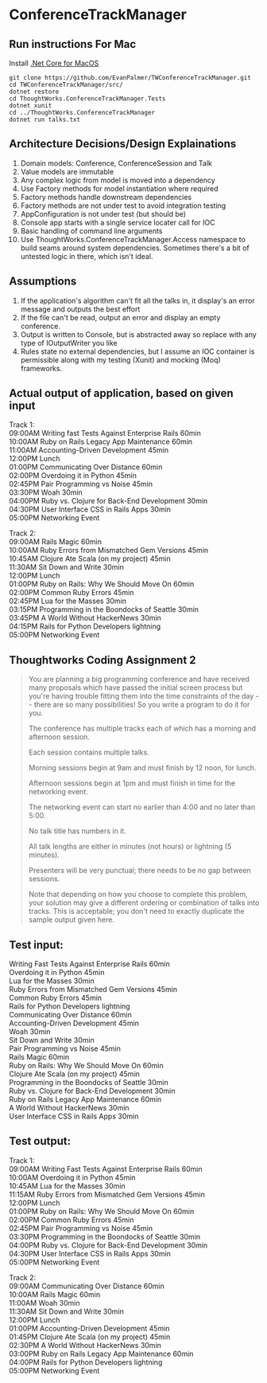 # ConferenceTrackManager

## Run instructions For Mac

Install [.Net Core for MacOS](https://www.microsoft.com/net/core#macos)

``` 
git clone https://github.com/EvanPalmer/TWConferenceTrackManager.git
cd TWConferenceTrackManager/src/
dotnet restore
cd ThoughtWorks.ConferenceTrackManager.Tests
dotnet xunit
cd ../ThoughtWorks.ConferenceTrackManager
dotnet run talks.txt
```

## Architecture Decisions/Design Explainations
1. Domain models: Conference, ConferenceSession and Talk
2. Value models are immutable
3. Any complex logic from model is moved into a dependency
3. Use Factory methods for model instantiation where required
4. Factory methods handle downstream dependencies
5. Factory methods are not under test to avoid integration testing
6. AppConfiguration is not under test (but should be)
7. Console app starts with a single service locater call for IOC
8. Basic handling of command line arguments
9. Use ThoughtWorks.ConferenceTrackManager.Access namespace to build seams around system dependencies. Sometimes there's a bit of untested logic in there, which isn't ideal.

## Assumptions

1. If the application's algorithm can't fit all the talks in, it display's an error message and outputs the best effort
2. If the file can't be read, output an error and display an empty conference.
3. Output is written to Console, but is abstracted away so replace with any type of IOutputWriter you like
4. Rules state no external dependencies, but I assume an IOC container is permissible along with my testing (Xunit) and mocking (Moq) frameworks.

## Actual output of application, based on given input
Track 1:  
09:00AM Writing fast Tests Against Enterprise Rails 60min  
10:00AM Ruby on Rails Legacy App Maintenance 60min  
11:00AM Accounting-Driven Development 45min  
12:00PM Lunch  
01:00PM Communicating Over Distance 60min  
02:00PM Overdoing it in Python 45min  
02:45PM Pair Programming vs Noise 45min  
03:30PM Woah 30min  
04:00PM Ruby vs. Clojure for Back-End Development 30min  
04:30PM User Interface CSS in Rails Apps 30min  
05:00PM Networking Event  

Track 2:  
09:00AM Rails Magic 60min  
10:00AM Ruby Errors from Mismatched Gem Versions 45min  
10:45AM Clojure Ate Scala (on my project) 45min  
11:30AM Sit Down and Write 30min  
12:00PM Lunch  
01:00PM Ruby on Rails: Why We Should Move On 60min  
02:00PM Common Ruby Errors 45min  
02:45PM Lua for the Masses 30min  
03:15PM Programming in the Boondocks of Seattle 30min  
03:45PM A World Without HackerNews 30min  
04:15PM Rails for Python Developers lightning  
05:00PM Networking Event  

## Thoughtworks Coding Assignment 2

> You are planning a big programming conference and have received many proposals which have passed the initial screen process but you're having trouble fitting them into the time constraints of the day -- there are so many possibilities! So you write a program to do it for you.
> 
> The conference has multiple tracks each of which has a morning and afternoon session.
> 
> Each session contains multiple talks.
> 
> Morning sessions begin at 9am and must finish by 12 noon, for lunch.
> 
> Afternoon sessions begin at 1pm and must finish in time for the networking event.
> 
> The networking event can start no earlier than 4:00 and no later than 5:00.
> 
> No talk title has numbers in it.
> 
> All talk lengths are either in minutes (not hours) or lightning (5 minutes).
> 
> Presenters will be very punctual; there needs to be no gap between sessions.
>  
> Note that depending on how you choose to complete this problem, your solution may give a different ordering or combination of talks into tracks. This is acceptable; you don't need to exactly duplicate the sample output given here.

## Test input:

Writing Fast Tests Against Enterprise Rails 60min  
Overdoing it in Python 45min  
Lua for the Masses 30min  
Ruby Errors from Mismatched Gem Versions 45min  
Common Ruby Errors 45min  
Rails for Python Developers lightning  
Communicating Over Distance 60min  
Accounting-Driven Development 45min  
Woah 30min  
Sit Down and Write 30min  
Pair Programming vs Noise 45min  
Rails Magic 60min  
Ruby on Rails: Why We Should Move On 60min  
Clojure Ate Scala (on my project) 45min  
Programming in the Boondocks of Seattle 30min  
Ruby vs. Clojure for Back-End Development 30min  
Ruby on Rails Legacy App Maintenance 60min  
A World Without HackerNews 30min  
User Interface CSS in Rails Apps 30min  
 
## Test output: 
Track 1:  
09:00AM Writing Fast Tests Against Enterprise Rails 60min  
10:00AM Overdoing it in Python 45min  
10:45AM Lua for the Masses 30min  
11:15AM Ruby Errors from Mismatched Gem Versions 45min  
12:00PM Lunch  
01:00PM Ruby on Rails: Why We Should Move On 60min  
02:00PM Common Ruby Errors 45min  
02:45PM Pair Programming vs Noise 45min  
03:30PM Programming in the Boondocks of Seattle 30min  
04:00PM Ruby vs. Clojure for Back-End Development 30min  
04:30PM User Interface CSS in Rails Apps 30min  
05:00PM Networking Event  
 
Track 2:  
09:00AM Communicating Over Distance 60min  
10:00AM Rails Magic 60min  
11:00AM Woah 30min  
11:30AM Sit Down and Write 30min  
12:00PM Lunch  
01:00PM Accounting-Driven Development 45min  
01:45PM Clojure Ate Scala (on my project) 45min  
02:30PM A World Without HackerNews 30min  
03:00PM Ruby on Rails Legacy App Maintenance 60min  
04:00PM Rails for Python Developers lightning  
05:00PM Networking Event  

